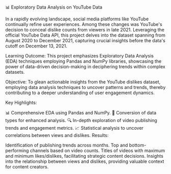 📊 Exploratory Data Analysis on YouTube Data

In a rapidly evolving landscape, social media platforms like YouTube continually refine user experiences. Among these changes was YouTube's decision to conceal dislike counts from viewers in late 2021. Leveraging the official YouTube Data API, this project delves into the dataset spanning from August 2020 to December 2021, capturing crucial insights before the data's cutoff on December 13, 2021.

Learning Outcome:
This project emphasizes Exploratory Data Analysis (EDA) techniques employing Pandas and NumPy libraries, showcasing the power of data-driven decision-making in deciphering trends within complex datasets.

Objective:
To glean actionable insights from the YouTube dislikes dataset, employing data analysis techniques to uncover patterns and trends, thereby contributing to a deeper understanding of user engagement dynamics.

Key Highlights:

📊 Comprehensive EDA using Pandas and NumPy.
📅 Conversion of data types for enhanced analysis.
🔍 In-depth exploration of video publishing trends and engagement metrics.
📈 Statistical analysis to uncover correlations between views and dislikes.
Results:

Identification of publishing trends across months.
Top and bottom-performing channels based on video counts.
Titles of videos with maximum and minimum likes/dislikes, facilitating strategic content decisions.
Insights into the relationship between views and dislikes, providing valuable context for content creators.
